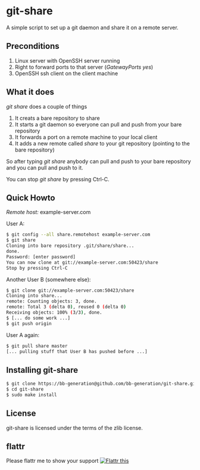 git-share
=========
A simple script to set up a git daemon and share it on a remote server.

Preconditions
-------------
1. Linux server with OpenSSH server running
2. Right to forward ports to that server (*GatewayPorts yes*)
3. OpenSSH ssh client on the client machine 

What it does
------------
*git share* does a couple of things
1. It creats a bare repository to share
2. It starts a git daemon so everyone can pull and push from your bare
	 repository
3. It forwards a port on a remote machine to your local client
4. It adds a new remote called *share* to your git repository (pointing to the
	 bare repository)

So after typing *git share* anybody can pull and push to your bare repository
and you can pull and push to it.

You can stop *git share* by pressing Ctrl-C.

Quick Howto
-----------
*Remote host:* example-server.com

User A:
```bash
$ git config --all share.remotehost example-server.com
$ git share
Cloning into bare repository .git/share/share...
done.
Password: [enter password]
You can now clone at git://example-server.com:50423/share
Stop by pressing Ctrl-C
```

Another User B (somewhere else):
```bash
$ git clone git://example-server.com:50423/share
Cloning into share...
remote: Counting objects: 3, done.
remote: Total 3 (delta 0), reused 0 (delta 0)
Receiving objects: 100% (3/3), done.
$ [... do some work ...]
$ git push origin
```

User A again:
```bash
$ git pull share master
[... pulling stuff that User B has pushed before ...]
```

Installing git-share
--------------------
```bash
$ git clone https://bb-generation@github.com/bb-generation/git-share.git
$ cd git-share
$ sudo make install
```

License
-------
git-share is licensed under the terms of the zlib license.

flattr
------
Please flattr me to show your support
[![Flattr this][2]][1]

[1]: https://flattr.com/thing/302899/git-share
[2]: http://api.flattr.com/button/button-static-50x60.png

